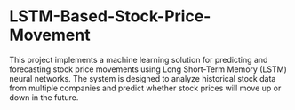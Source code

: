 # LSTM-Based-Stock-Price-Movement
This project implements a machine learning solution for predicting and forecasting stock price movements using Long Short-Term Memory (LSTM) neural networks. The system is designed to analyze historical stock data from multiple companies and predict whether stock prices will move up or down in the future.
